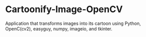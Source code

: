 # Cartoonify-Image-OpenCV
Application that transforms images into its cartoon using Python, OpenC(cv2), easyguy, numpy, imageio, and tkinter.
